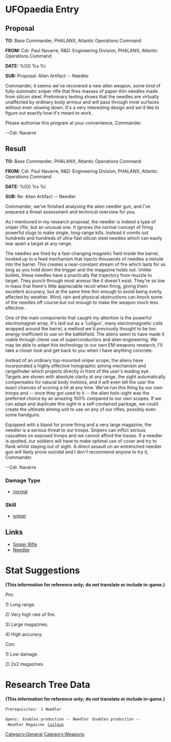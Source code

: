# UFOpaedia Entry

## Proposal

**TO:** Base Commander, PHALANX, Atlantic Operations Command

**FROM:** Cdr. Paul Navarre, R&D: Engineering Division, PHALANX,
Atlantic Operations Command

**DATE:** %02i %s %i

**SUB:** Proposal: Alien Artifact -- Needler

Commander, it seems we've recovered a new alien weapon, some kind of
fully-automatic sniper rifle that fires masses of paper-thin needles
made from silicon steel. Preliminary testing shows that the needles are
virtually unaffected by ordinary body armour and will pass through most
surfaces without even slowing down. It's a very interesting design and
we'd like to figure out exactly how it's meant to work.

Please authorise this program at your convenience, Commander.

--Cdr. Navarre

## Result

**TO:** Base Commander, PHALANX, Atlantic Operations Command

**FROM:** Cdr. Paul Navarre, R&D: Engineering Division, PHALANX,
Atlantic Operations Command

**DATE:** %02i %s %i

**SUB:** Re: Alien Artifact -- Needler

Commander, we've finished analysing the alien needler gun, and I've
prepared a threat assessment and technical overview for you.

As I mentioned in my research proposal, the needler is indeed a type of
sniper rifle, but an unusual one. It ignores the normal concept of
firing powerful slugs to make single, long-range kills. Instead it
vomits out hundreds and hundreds of ultra-fast silicon steel needles
which can easily tear apart a target at any range.

The needles are fired by a fast-changing magnetic field inside the
barrel, hooked up to a feed mechanism that injects thousands of needles
a minute into the barrel. This creates a near-constant stream of fire
which lasts for as long as you hold down the trigger and the magazine
holds out. Unlike bullets, these needles have a practically flat
trajectory from muzzle to target. They punch through most armour like it
doesn't exist. They're so low in mass that there's little appreciable
recoil when firing, giving them excellent accuracy, but at the same time
thin enough to avoid being overly affected by weather. Wind, rain and
physical obstructions can knock some of the needles off course but not
enough to make the weapon much less effective.

One of the main components that caught my attention is the powerful
electromagnet array. It's laid out as a 'coilgun', many electromagnetic
coils wrapped around the barrel, a method we'd previously thought to be
too energy-inefficient to use on the battlefield. The aliens seem to
have made it viable through clever use of superconductors and alien
engineering. We may be able to adapt this technology to our own EM
weapons research, I'll take a closer look and get back to you when I
have anything concrete.

Instead of an ordinary top-mounted sniper scope, the aliens have
incorporated a highly effective holographic aiming mechanism and
rangefinder which projects directly in front of the user's leading eye.
Targets are shown with absolute clarity at any range, the sight
automatically compensates for natural body motions, and it will even
tell the user the exact chances of scoring a hit at any time. We've run
this thing by our own troops and -- once they got used to it -- the
alien holo-sight was the preferred choice by an amazing 100% compared to
our own scopes. If we can adapt and duplicate this sight in a
self-contained package, we could create the ultimate aiming unit to use
on any of our rifles, possibly even some handguns.

Equipped with a bipod for prone firing and a very large magazine, the
needler is a serious threat to our troops. Snipers can inflict serious
casualties on exposed troops and we cannot afford the losses. If a
needler is spotted, our soldiers will have to make optimal use of cover
and try to flank whilst staying out of sight. A direct assault on an
entrenched needler gun will likely prove suicidal and I don't recommend
anyone to try it, Commander.

--Cdr. Navarre

### Damage Type

- [normal](Damage/normal "wikilink")

### Skill

- [sniper](Skills/sniper "wikilink")

## Links

- [Sniper Rifle](Equipment/Primary_Weapons/Sniper_Rifle "wikilink")
- [Needler](Equipment/Primary_Weapons/Needler "wikilink")

# Stat Suggestions

**(This information for reference only; do not translate or include
in-game.)**

*Pro:*

1\) Long range.

2\) Very high rate of fire.

3\) Large magazines.

4\) High accuracy.

*Con:*

1\) Low damage.

2\) 2x2 magazines.

# Research Tree Data

**(This information for reference only; do not translate or include
in-game.)**

*`Prerequisites:`*
` 1 Needler`

*`Opens:`*
` Enables production -- Needler`
` Enables production -- Needler Magazine`
` `[`Coilgun`](Equipment/Primary_Weapons/Coilgun "wikilink")

[Category:General](Category:General "wikilink")
[Category:Weapons](Category:Weapons "wikilink")